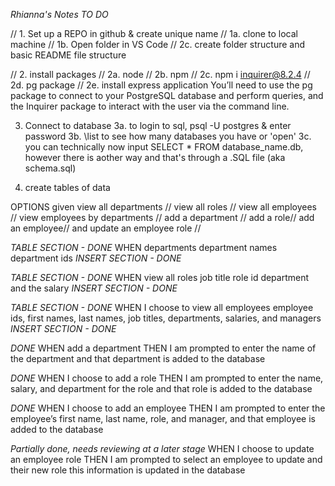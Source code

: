 _Rhianna's Notes_
_TO DO_

// 1. Set up a REPO in github & create unique name 
// 1a. clone to local machine
// 1b. Open folder in VS Code
// 2c. create folder structure and basic README file structure

// 2. install packages 
// 2a. node
// 2b. npm 
// 2c. npm i inquirer@8.2.4
// 2d. pg package
// 2e. install express application
You’ll need to use the pg package to connect to your PostgreSQL database and perform queries, and the Inquirer package to interact with the user via the command line.

3. Connect to database
3a. to login to sql, psql -U postgres & enter password
3b. \list to see how many databases you have or 'open'
3c. you can technically now input SELECT * FROM database_name.db, however there is aother way
and that's through a .SQL file (aka schema.sql)


4. create tables of data 

OPTIONS given
view all departments //
view all roles //
view all employees //
view employees by departments //
add a department //
add a role//
add an employee//
and update an employee role //


_TABLE SECTION - DONE_
WHEN departments
department names 
department ids
_INSERT SECTION - DONE_


_TABLE SECTION - DONE_
WHEN view all roles
job title
role id
department
and the salary
_INSERT SECTION - DONE_


_TABLE SECTION - DONE_
WHEN I choose to view all employees
employee ids, 
first names, 
last names, 
job titles, 
departments, 
salaries, 
and managers 
_INSERT SECTION - DONE_

_DONE_
WHEN add a department
THEN I am prompted to enter the name of the department and that department is added to the database

_DONE_
WHEN I choose to add a role
THEN I am prompted to enter the name, salary, and department for the role and that role is added to the database

_DONE_
WHEN I choose to add an employee
THEN I am prompted to enter the 
employee’s first name, 
last name, 
role, and manager, 
and that employee is added to the database

_Partially done, needs reviewing at a later stage_
WHEN I choose to update an employee role
THEN I am prompted to select an employee to update and their new role 
this information is updated in the database
